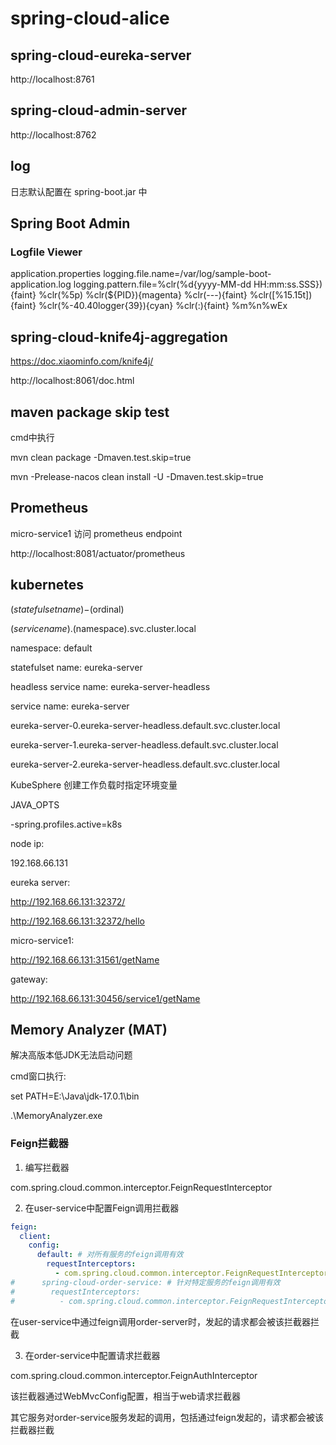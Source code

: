# spring-cloud-alice

## spring-cloud-eureka-server

http://localhost:8761


## spring-cloud-admin-server

http://localhost:8762

## log

日志默认配置在 spring-boot.jar 中


## Spring Boot Admin

### Logfile Viewer

application.properties
logging.file.name=/var/log/sample-boot-application.log
logging.pattern.file=%clr(%d{yyyy-MM-dd HH:mm:ss.SSS}){faint} %clr(%5p) %clr(${PID}){magenta} %clr(---){faint} %clr([%15.15t]){faint} %clr(%-40.40logger{39}){cyan} %clr(:){faint} %m%n%wEx 


## spring-cloud-knife4j-aggregation

https://doc.xiaominfo.com/knife4j/

http://localhost:8061/doc.html

## maven package skip test

cmd中执行

mvn clean package -Dmaven.test.skip=true

mvn -Prelease-nacos clean install -U -Dmaven.test.skip=true

## Prometheus

micro-service1 访问 prometheus endpoint

http://localhost:8081/actuator/prometheus

## kubernetes

$(statefulset name)-$(ordinal)

$(service name).$(namespace).svc.cluster.local

namespace: default

statefulset name: eureka-server

headless service name: eureka-server-headless

service name: eureka-server

eureka-server-0.eureka-server-headless.default.svc.cluster.local

eureka-server-1.eureka-server-headless.default.svc.cluster.local

eureka-server-2.eureka-server-headless.default.svc.cluster.local


KubeSphere 创建工作负载时指定环境变量

JAVA_OPTS

-spring.profiles.active=k8s


node ip:

192.168.66.131

eureka server:

http://192.168.66.131:32372/

http://192.168.66.131:32372/hello


micro-service1:

http://192.168.66.131:31561/getName

gateway:

http://192.168.66.131:30456/service1/getName

## Memory Analyzer (MAT)

解决高版本低JDK无法启动问题

cmd窗口执行:

set PATH=E:\Java\jdk-17.0.1\bin

.\MemoryAnalyzer.exe

### Feign拦截器

1. 编写拦截器

com.spring.cloud.common.interceptor.FeignRequestInterceptor

2. 在user-service中配置Feign调用拦截器

```yaml
feign:
  client:
    config:
      default: # 对所有服务的feign调用有效
        requestInterceptors:
          - com.spring.cloud.common.interceptor.FeignRequestInterceptor
#      spring-cloud-order-service: # 针对特定服务的feign调用有效
#        requestInterceptors:
#          - com.spring.cloud.common.interceptor.FeignRequestInterceptor

```

在user-service中通过feign调用order-server时，发起的请求都会被该拦截器拦截

3. 在order-service中配置请求拦截器

com.spring.cloud.common.interceptor.FeignAuthInterceptor

该拦截器通过WebMvcConfig配置，相当于web请求拦截器

其它服务对order-service服务发起的调用，包括通过feign发起的，请求都会被该拦截器拦截

